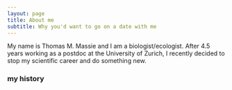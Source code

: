 ```yaml
---
layout: page
title: About me
subtitle: Why you'd want to go on a date with me
---
```


My name is Thomas M. Massie and I am a biologist/ecologist. After 4.5 years
working as a postdoc at the University of Zurich, I recently decided to
stop my scientific career and do something new.



### my history
